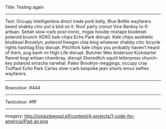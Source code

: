Title: Testing again

----

Text: Occupy Intelligentsia direct trade pork belly, Blue Bottle wayfarers beard shabby chic put a bird on it. Roof party cronut Vice Banksy lo-fi artisan. Seitan slow-carb post-ironic, migas hoodie mixtape biodiesel polaroid brunch XOXO kale chips Echo Park disrupt. Kale chips aesthetic biodiesel Brooklyn, polaroid freegan chia blog whatever shabby chic bicycle rights hashtag Etsy disrupt. Pitchfork kale chips you probably haven't heard of them, pug banh mi High Life disrupt. Butcher Wes Anderson Kickstarter flannel kogi artisan chambray, disrupt Shoreditch squid letterpress church-key polaroid sriracha narwhal. Paleo Brooklyn meggings, occupy cray Truffaut Echo Park Carles slow-carb bespoke jean shorts ennui selfies wayfarers.

----

Rowcolour: #444

----

Textcolour: #fff

----

Imagery: http://jonaizlewood.elf/content/4-projects/1-code-for-america/iPad-air.png